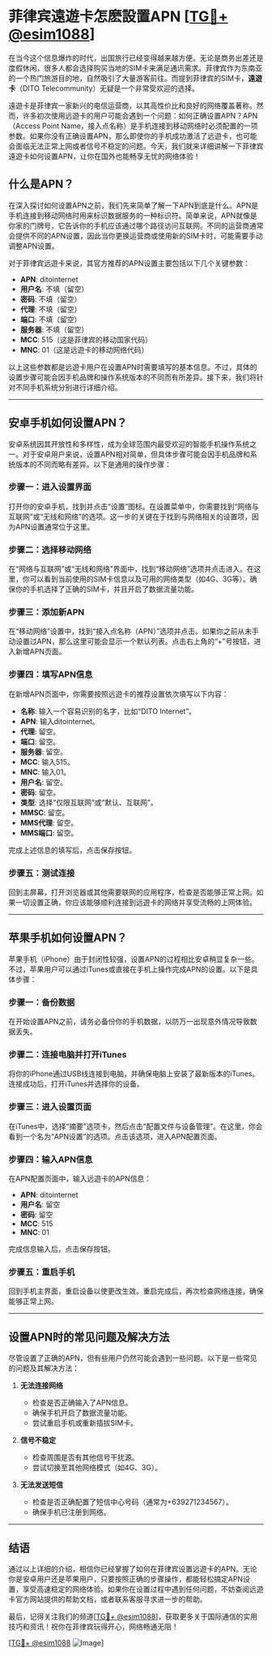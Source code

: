 # 菲律宾遠遊卡怎麽設置APN [[TG💪+ @esim1088](https://t.me/s/esim1088)]

在当今这个信息爆炸的时代，出国旅行已经变得越来越方便。无论是商务出差还是度假休闲，很多人都会选择购买当地的SIM卡来满足通讯需求。菲律宾作为东南亚的一个热门旅游目的地，自然吸引了大量游客前往。而提到菲律宾的SIM卡，**遠遊卡**（DITO Telecommunity）无疑是一个非常受欢迎的选择。

遠遊卡是菲律宾一家新兴的电信运营商，以其高性价比和良好的网络覆盖著称。然而，许多初次使用远遊卡的用户可能会遇到一个问题：如何正确设置APN？APN（Access Point Name，接入点名称）是手机连接到移动网络时必须配置的一项参数。如果你没有正确设置APN，那么即使你的手机成功激活了远遊卡，也可能会面临无法正常上网或者信号不稳定的问题。今天，我们就来详细讲解一下菲律宾遠遊卡如何设置APN，让你在国外也能畅享无忧的网络体验！

## 什么是APN？

在深入探讨如何设置APN之前，我们先来简单了解一下APN到底是什么。APN是手机连接到移动网络时用来标识数据服务的一种标识符。简单来说，APN就像是你家的门牌号，它告诉你的手机应该通过哪个路径访问互联网。不同的运营商通常会提供不同的APN设置，因此当你更换运营商或使用新的SIM卡时，可能需要手动调整APN设置。

对于菲律宾远遊卡来说，其官方推荐的APN设置主要包括以下几个关键参数：

- **APN**: ditointernet
- **用户名**: 不填（留空）
- **密码**: 不填（留空）
- **代理**: 不填（留空）
- **端口**: 不填（留空）
- **服务器**: 不填（留空）
- **MCC**: 515（这是菲律宾的移动国家代码）
- **MNC**: 01（这是远遊卡的移动网络代码）

以上这些参数都是远遊卡用户在设置APN时需要填写的基本信息。不过，具体的设置步骤可能会因手机品牌和操作系统版本的不同而有所差异。接下来，我们将针对不同手机系统分别进行详细介绍。

---

## 安卓手机如何设置APN？

安卓系统因其开放性和多样性，成为全球范围内最受欢迎的智能手机操作系统之一。对于安卓用户来说，设置APN相对简单，但具体步骤可能会因手机品牌和系统版本的不同而略有差异。以下是通用的操作步骤：

### 步骤一：进入设置界面
打开你的安卓手机，找到并点击“设置”图标。在设置菜单中，你需要找到“网络与互联网”或“无线和网络”的选项。这一步的关键在于找到与网络相关的设置项，因为APN设置通常位于这里。

### 步骤二：选择移动网络
在“网络与互联网”或“无线和网络”界面中，找到“移动网络”选项并点击进入。在这里，你可以看到当前使用的SIM卡信息以及可用的网络类型（如4G、3G等）。确保你的手机选择了正确的SIM卡，并且开启了数据流量功能。

### 步骤三：添加新APN
在“移动网络”设置中，找到“接入点名称（APN）”选项并点击。如果你之前从未手动设置过APN，那么这里可能会显示一个默认列表。点击右上角的“+”号按钮，进入新增APN页面。

### 步骤四：填写APN信息
在新增APN页面中，你需要按照远遊卡的推荐设置依次填写以下内容：

- **名称**: 输入一个容易识别的名字，比如“DITO Internet”。
- **APN**: 输入ditointernet。
- **代理**: 留空。
- **端口**: 留空。
- **服务器**: 留空。
- **MCC**: 输入515。
- **MNC**: 输入01。
- **用户名**: 留空。
- **密码**: 留空。
- **类型**: 选择“仅限互联网”或“默认、互联网”。
- **MMSC**: 留空。
- **MMS代理**: 留空。
- **MMS端口**: 留空。

完成上述信息的填写后，点击保存按钮。

### 步骤五：测试连接
回到主屏幕，打开浏览器或其他需要联网的应用程序，检查是否能够正常上网。如果一切设置正确，你应该能够顺利连接到远遊卡的网络并享受流畅的上网体验。

---

## 苹果手机如何设置APN？

苹果手机（iPhone）由于封闭性较强，设置APN的过程相比安卓稍显复杂一些。不过，苹果用户可以通过iTunes或直接在手机上操作完成APN的设置。以下是具体步骤：

### 步骤一：备份数据
在开始设置APN之前，请务必备份你的手机数据，以防万一出现意外情况导致数据丢失。

### 步骤二：连接电脑并打开iTunes
将你的iPhone通过USB线连接到电脑，并确保电脑上安装了最新版本的iTunes。连接成功后，打开iTunes并选择你的设备。

### 步骤三：进入设置页面
在iTunes中，选择“摘要”选项卡，然后点击“配置文件与设备管理”。在这里，你会看到一个名为“APN设置”的选项。点击该选项，进入APN配置页面。

### 步骤四：输入APN信息
在APN配置页面中，输入远遊卡的APN信息：

- **APN**: ditointernet
- **用户名**: 留空
- **密码**: 留空
- **MCC**: 515
- **MNC**: 01

完成信息输入后，点击保存按钮。

### 步骤五：重启手机
回到手机主界面，重启设备以使更改生效。重启完成后，再次检查网络连接，确保能够正常上网。

---

## 设置APN时的常见问题及解决方法

尽管设置了正确的APN，但有些用户仍然可能会遇到一些问题。以下是一些常见的问题及其解决方法：

1. **无法连接网络**
   - 检查是否正确输入了APN信息。
   - 确保手机开启了数据流量功能。
   - 尝试重启手机或重新插拔SIM卡。

2. **信号不稳定**
   - 检查周围是否有其他信号干扰源。
   - 尝试切换至其他网络模式（如4G、3G）。

3. **无法发送短信**
   - 检查是否正确配置了短信中心号码（通常为+639271234567）。
   - 确保手机已注册到网络。

---

## 结语

通过以上详细的介绍，相信你已经掌握了如何在菲律宾设置远遊卡的APN。无论你是安卓用户还是苹果用户，只要按照正确的步骤操作，都能轻松搞定APN设置，享受高速稳定的网络体验。如果你在设置过程中遇到任何问题，不妨查阅远遊卡官方网站提供的帮助文档，或者联系客服寻求进一步的帮助。

最后，记得关注我们的频道[[TG💪+ @esim1088](https://t.me/s/esim1088)]，获取更多关于国际通信的实用技巧和资讯！祝你在菲律宾玩得开心，网络畅通无阻！

[[TG💪+ @esim1088](https://t.me/s/esim1088) ![Image](https://i.postimg.cc/4NQfJmqS/Snipaste-2025-05-13-00-14-12.png)]